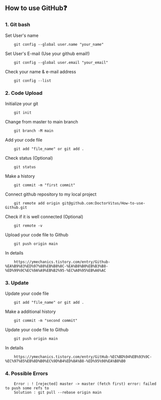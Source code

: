 ## How to use GitHub❓
### 1. Git bash
Set User's name
```
    git config --global user.name "your_name"
```
Set User's E-mail (Use your github email!)
```
    git config --global user.email "your_email"
```
Check your name & e-mail address
```
    git config --list
```

### 2. Code Upload
Initialize your git
```
    git init
```
Change from master to main branch
```
    git branch -M main
```
Add your code file
```
    git add "file_name" or git add .
```
Check status (Optional)
```
    git status
```
Make a history
```
    git commit -m "first commit"
```
Connect github repository to my local project
```
    git remote add origin git@github.com:DoctorVitus/How-to-use-Github.git
```
Check if it is well connected (Optional)
```
    git remote -v
```
Upload your code file to Github
```
    git push origin main
```
In details
```
    https://ymechanics.tistory.com/entry/Github-%EA%B9%83%ED%97%88%EB%B8%8C-%EA%B8%B0%EB%B3%B8-%ED%99%9C%EC%9A%A9%EB%B2%95-%EC%A0%95%EB%A6%AC
```
    
### 3. Update
Update your code file
```
    git add "file_name" or git add .
```
Make a additional history
```
    git commit -m "second commit"
```
Update your code file to Github
```
    git push origin main
```
In details
```
    https://ymechanics.tistory.com/entry/GitHub-%EC%BD%94%EB%93%9C-%EC%97%85%EB%8D%B0%EC%9D%B4%ED%8A%B8-%ED%95%98%EA%B8%B0
```
 
### 4. Possible Errors
```
    Error : ! [rejected] master -> master (fetch first) error: failed to push some refs to
    Solution : git pull --rebase origin main
```

